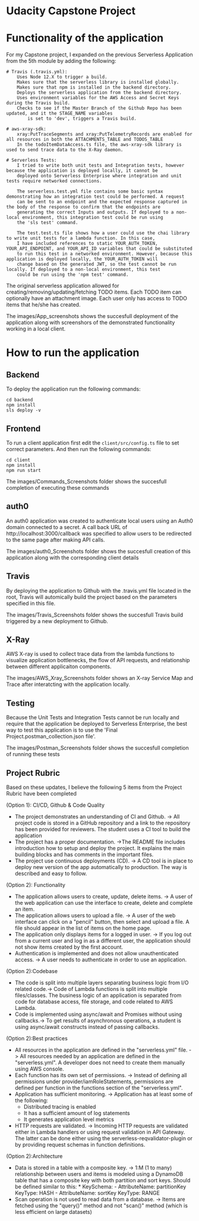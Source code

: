 # Udacity Capstone Project


# Functionality of the application

For my Capstone project, I expanded on the previous Serverless Application from the 5th module by adding the following:

	# Travis (.travis.yml):
		Uses Node 12.X to trigger a build.
		Makes sure that the serverless library is installed globally.
		Makes sure that npm is installed in the backend directory.
		Deploys the serverless application from the backend directory.
		Uses environment variables for the AWS Access and Secret Keys during the Travis build.
		Checks to see if the Master Branch of the Github Repo has been updated, and it the STAGE_NAME variables 
			is set to 'dev', triggers a Travis build.
		
	# aws-xray-sdk:
		xray:PutTraceSegments and xray:PutTelemetryRecords are enabled for all resources in both the ATTACHMENTS_TABLE and TODOS_TABLE
		In the todoItemDataAccess.ts file, the aws-xray-sdk library is used to send trace data to the X-Ray daemon.
		
	# Serverless Tests:
		I tried to write both unit tests and Integration tests, however because the application is deployed locally, it cannot be 
		deployed onto Serverless Enterprise where integration and unit tests require networked connections. 
		
		The serverless.test.yml file contains some basic syntax demonstrating how an integration test could be performed. A request 
		can be sent to an endpoint and the expected response captured in the body of the response to confirm that the endpoints are
		generating the correct Inputs and outputs. If deployed to a non-local environment, this integration test could be run using
		the 'sls test' command. 
		
		The test.test.ts file shows how a user could use the chai library to write unit tests for a lambda function. In this case, 
		I have included references to static YOUR_AUTH_TOKEN, YOUR_API_ENDPOINT, and YOUR_API_ID variables that could be substituted
		to run this test in a networked environment. However, because this application is deployed locally, the YOUR_AUTH_TOKEN will
		change based on the generated JWT, so the test cannot be run locally. If deployed to a non-local environment, this test
		could be run using the 'npm test' command. 
	
The original serverless application allowed for creating/removing/updating/fetching TODO items. Each TODO item can optionally have an attachment image. Each user only has access to TODO items that he/she has created.

The images/App_screenshots shows the succesfull deployment of the application along with screenshors of the demonstrated functionality
working in a local client. 


# How to run the application

## Backend

To deploy the application run the following commands:

```
cd backend
npm install
sls deploy -v
```

## Frontend

To run a client application first edit the `client/src/config.ts` file to set correct parameters. And then run the following commands:

```
cd client
npm install
npm run start
```
The images/Commands_Screenshots folder shows the succesfull completion of executing these commands


## auth0
An auth0 application was created to authenticate local users using an Auth0 domain connected to a secret. A call back URL of http://localhost:3000/callback
was specified to allow users to be redirected to the same page after making API calls. 

The images/auth0_Screenshots folder shows the succesfull creation of this application along with the corresponding client details


## Travis
By deploying the application to Github with the .travis.yml file located in the root, Travis will automically build the project 
based on the parameters specified in this file. 

The images/Travis_Screenshots folder shows the succesfull Travis build triggered by a new deployment to Github. 


## X-Ray
AWS X-ray is used to collect trace data from the lambda functions to visualize application bottlenecks, the flow of API requests, and 
relationship between different applicaiton components. 

The images/AWS_Xray_Screenshots folder shows an X-ray Service Map and Trace after interatcting with the application locally. 


## Testing

Because the Unit Tests and Integration Tests cannot be run locally and require that the application be deployed to Serverless Enterprise, 
the best way to test this application is to use the 'Final Project.postman_collection.json file'.

The images/Postman_Screenshots folder shows the succesfull completion of running these tests


## Project Rubric
Based on these updates, I believe the following 5 items from the Project Rubric have been completed
 
(Option 1): CI/CD, Github & Code Quality 
* The project demonstrates an understanding of CI and Github. -> All project code is stored in a GitHub repository and a link to the repository has been provided for reviewers. The student uses a CI tool to build the application
* The project has a proper documentation. ->The README file includes introduction how to setup and deploy the project. It explains the main building blocks and has comments in the important files.
* The project use continuous deployments (CD). -> A CD tool is in place to deploy new version of the app automatically to production. The way is described and easy to follow.

(Option 2): Functionality
* The application allows users to create, update, delete items. -> A user of the web application can use the interface to create, delete and complete an item.
* The application allows users to upload a file. -> A user of the web interface can click on a "pencil" button, then select and upload a file. A file should appear in the list of items on the home page.
* The application only displays items for a logged in user.	-> If you log out from a current user and log in as a different user, the application should not show items created by the first account.
* Authentication is implemented and does not allow unauthenticated access. -> A user needs to authenticate in order to use an application.


(Option 2):Codebase
* The code is split into multiple layers separating business logic from I/O related code.->	Code of Lambda functions is split into multiple files/classes. The business logic of an application is separated from code for database access, file storage, and code related to AWS Lambda.
* Code is implemented using async/await and Promises without using callbacks.->	To get results of asynchronous operations, a student is using async/await constructs instead of passing callbacks.


(Option 2):Best practices
* All resources in the application are defined in the "serverless.yml" file. -> All resources needed by an application are defined in the "serverless.yml". A developer does not need to create them manually using AWS console.
* Each function has its own set of permissions. ->	Instead of defining all permissions under provider/iamRoleStatements, permissions are defined per function in the functions section of the "serverless.yml".
* Application has sufficient monitoring. -> Application has at least some of the following:
	* Distributed tracing is enabled
	* It has a sufficient amount of log statements
	* It generates application level metrics
* HTTP requests are validated. -> Incoming HTTP requests are validated either in Lambda handlers or using request validation in API Gateway. The latter can be done either using the serverless-reqvalidator-plugin or by providing request schemas in function definitions.


(Option 2):Architecture
* Data is stored in a table with a composite key. -> 1:M (1 to many) relationship between users and items is modeled using a DynamoDB table that has a composite key with both partition and sort keys. Should be defined similar to this:
	   * KeySchema:
	      - AttributeName: partitionKey
	        KeyType: HASH
	      - AttributeName: sortKey
	        KeyType: RANGE
* Scan operation is not used to read data from a database. -> Items are fetched using the "query()" method and not "scan()" method (which is less efficient on large datasets)
